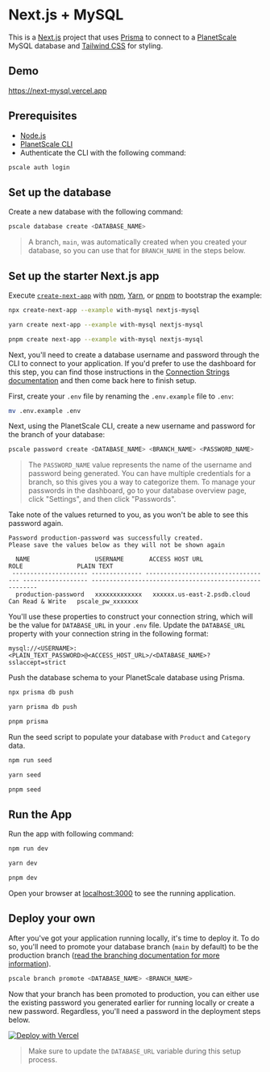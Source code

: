 # Next.js + MySQL

This is a [Next.js](https://nextjs.org/) project that uses [Prisma](https://www.prisma.io/) to connect to a [PlanetScale](https://planetscale.com/) MySQL database and [Tailwind CSS](https://tailwindcss.com/) for styling.

## Demo

https://next-mysql.vercel.app

## Prerequisites

- [Node.js](https://nodejs.org/en/download/)
- [PlanetScale CLI](https://github.com/planetscale/cli)
- Authenticate the CLI with the following command:

```sh
pscale auth login
```

## Set up the database

Create a new database with the following command:

```sh
pscale database create <DATABASE_NAME>
```

> A branch, `main`, was automatically created when you created your database, so you can use that for `BRANCH_NAME` in the steps below.

## Set up the starter Next.js app

Execute [`create-next-app`](https://github.com/vercel/next.js/tree/canary/packages/create-next-app) with [npm](https://docs.npmjs.com/cli/init), [Yarn](https://yarnpkg.com/lang/en/docs/cli/create/), or [pnpm](https://pnpm.io) to bootstrap the example:

```bash
npx create-next-app --example with-mysql nextjs-mysql
```

```bash
yarn create next-app --example with-mysql nextjs-mysql
```

```bash
pnpm create next-app --example with-mysql nextjs-mysql
```

Next, you'll need to create a database username and password through the CLI to connect to your application. If you'd prefer to use the dashboard for this step, you can find those instructions in the [Connection Strings documentation](https://docs.planetscale.com/concepts/connection-strings#creating-a-password) and then come back here to finish setup.

First, create your `.env` file by renaming the `.env.example` file to `.env`:

```sh
mv .env.example .env
```

Next, using the PlanetScale CLI, create a new username and password for the branch of your database:

```sh
pscale password create <DATABASE_NAME> <BRANCH_NAME> <PASSWORD_NAME>
```

> The `PASSWORD_NAME` value represents the name of the username and password being generated. You can have multiple credentials for a branch, so this gives you a way to categorize them. To manage your passwords in the dashboard, go to your database overview page, click "Settings", and then click "Passwords".

Take note of the values returned to you, as you won't be able to see this password again.

```text
Password production-password was successfully created.
Please save the values below as they will not be shown again

  NAME                  USERNAME       ACCESS HOST URL                     ROLE               PLAIN TEXT
 --------------------- -------------- ----------------------------------- ------------------ -------------------------------------------------------
  production-password   xxxxxxxxxxxxx   xxxxxx.us-east-2.psdb.cloud   Can Read & Write   pscale_pw_xxxxxxx
```

You'll use these properties to construct your connection string, which will be the value for `DATABASE_URL` in your `.env` file. Update the `DATABASE_URL` property with your connection string in the following format:

```text
mysql://<USERNAME>:<PLAIN_TEXT_PASSWORD>@<ACCESS_HOST_URL>/<DATABASE_NAME>?sslaccept=strict
```

Push the database schema to your PlanetScale database using Prisma.

```bash
npx prisma db push
```

```bash
yarn prisma db push
```

```bash
pnpm prisma
```

Run the seed script to populate your database with `Product` and `Category` data.

```bash
npm run seed
```

```bash
yarn seed
```

```bash
pnpm seed
```

## Run the App

Run the app with following command:

```bash
npm run dev
```

```bash
yarn dev
```

```bash
pnpm dev
```

Open your browser at [localhost:3000](localhost:3000) to see the running application.

## Deploy your own

After you've got your application running locally, it's time to deploy it. To do so, you'll need to promote your database branch (`main` by default) to be the production branch ([read the branching documentation for more information](https://docs.planetscale.com/concepts/branching)).

```sh
pscale branch promote <DATABASE_NAME> <BRANCH_NAME>
```

Now that your branch has been promoted to production, you can either use the existing password you generated earlier for running locally or create a new password. Regardless, you'll need a password in the deployment steps below.

[![Deploy with Vercel](https://vercel.com/button)](https://vercel.com/new/clone?repository-url=https://github.com/vercel/next.js/tree/canary/examples/with-mysql&project-name=with-mysql&repository-name=with-mysql&env=DATABASE_URL)

> Make sure to update the `DATABASE_URL` variable during this setup process.
